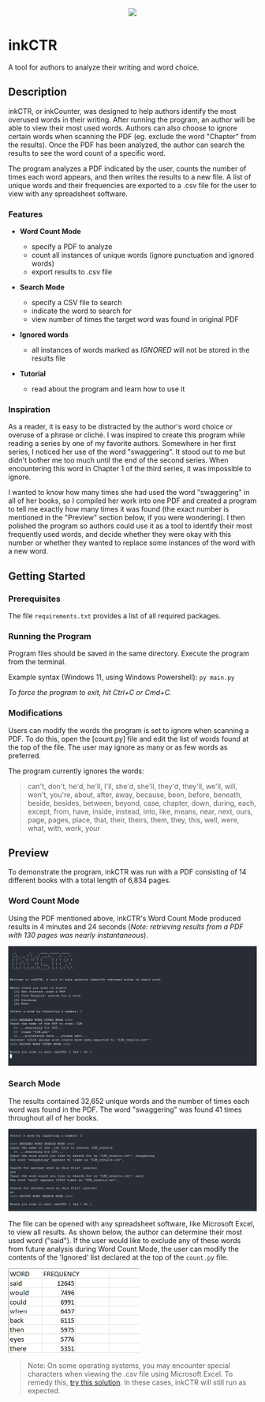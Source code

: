 <div id="header" align="center"> 
  <img height="200px" src="https://media.giphy.com/media/VfK8uwEgsWawGtsSKO/giphy.gif"/> 
</div>

# inkCTR

A tool for authors to analyze their writing and word choice.

## Description

inkCTR, or inkCounter, was designed to help authors identify the most overused words in their writing. After running the program, an author will be able to view their most used words. Authors can also choose to ignore certain words when scanning the PDF (eg. exclude the word "Chapter" from the results). Once the PDF has been analyzed, the author can search the results to see the word count of a specific word. 

The program analyzes a PDF indicated by the user, counts the number of times each word appears, and then writes the results to a new file. A list of unique words and their frequencies are exported to a .csv file for the user to view with any spreadsheet software.

### Features

* **Word Count Mode**
  * specify a PDF to analyze
  * count all instances of unique words (ignore punctuation and ignored words)
  * export results to .csv file

* **Search Mode**
  * specify a CSV file to search
  * indicate the word to search for
  * view number of times the target word was found in original PDF

* **Ignored words**
  * all instances of words marked as _IGNORED_ will not be stored in the results file

* **Tutorial**
  * read about the program and learn how to use it

### Inspiration

As a reader, it is easy to be distracted by the author's word choice or overuse of a phrase or cliché. I was inspired to create this program while reading a series by one of my favorite authors. Somewhere in her first series, I noticed her use of the word "swaggering". It stood out to me but didn't bother me too much until the end of the second series. When encountering this word in Chapter 1 of the third series, it was impossible to ignore. 

I wanted to know how many times she had used the word "swaggering" in all of her books, so I compiled her work into one PDF and created a program to tell me exactly how many times it was found (the exact number is mentioned in the "Preview" section below, if you were wondering). I then polished the program so authors could use it as a tool to identify their most frequently used words, and decide whether they were okay with this number or whether they wanted to replace some instances of the word with a new word.

## Getting Started

### Prerequisites 

The file `requirements.txt` provides a list of all required packages.

### Running the Program

Program files should be saved in the same directory. Execute the program from the terminal.

Example syntax (Windows 11, using Windows Powershell): ```py main.py```

_To force the program to exit, hit Ctrl+C or Cmd+C._

### Modifications

Users can modify the words the program is set to ignore when scanning a PDF. To do this, open the [count.py] file and edit the list of words found at the top of the file. The user may ignore as many or as few words as preferred. 

The program currently ignores the words:

> can't, don't, he'd, he'll, I'll, she'd, she'll, they'd, they'll, we'll, will, won't, you're, about, after, away, because, been, before, beneath, beside, besides, between, beyond, case, chapter, down, during, each, except, from, have, inside, instead, into, like, means, near, next, ours, page, pages, place, that, their, theirs, them, they, this, well, were, what, with, work, your

## Preview

To demonstrate the program, inkCTR was run with a PDF consisting of 14 different books with a total length of 6,834 pages.

### Word Count Mode

Using the PDF mentioned above, inkCTR's Word Count Mode produced results in 4 minutes and 24 seconds (_Note: retrieving results from a PDF with 130 pages was nearly instantaneous_).

![Word Count Mode](/screenshots/word_count_mode.jpg)

### Search Mode

The results contained 32,652 unique words and the number of times each word was found in the PDF. The word "swaggering" was found 41 times throughout all of her books. 

![Search Mode](/screenshots/search_mode.jpg)

The file can be opened with any spreadsheet software, like Microsoft Excel, to view all results. As shown below, the author can determine their most used word ("said"). If the user would like to exclude any of these words from future analysis during Word Count Mode, the user can modify the contents of the 'Ignored' list declared at the top of the `count.py` file.

![Results](/screenshots/results.jpg)

> Note: On some operating systems, you may encounter special characters when viewing the .csv file using Microsoft Excel. To remedy this, [try this solution](https://support.knowbe4.com/hc/en-us/articles/360041788374-Why-Aren-t-Special-Characters-Displaying-in-My-CSV-File-in-Microsoft-Excel-). In these cases, inkCTR will still run as expected.